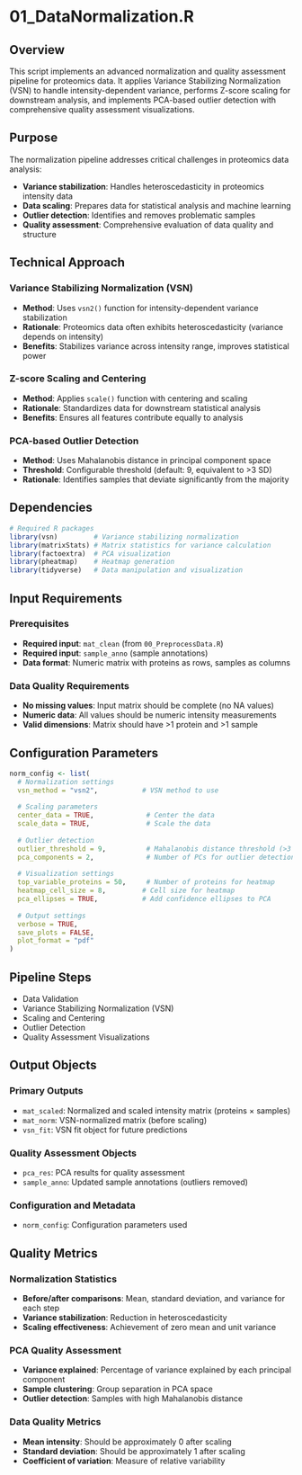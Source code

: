 # 01_DataNormalization.R

## Overview

This script implements an advanced normalization and quality assessment pipeline for proteomics data. It applies Variance Stabilizing Normalization (VSN) to handle intensity-dependent variance, performs Z-score scaling for downstream analysis, and implements PCA-based outlier detection with comprehensive quality assessment visualizations.

## Purpose

The normalization pipeline addresses critical challenges in proteomics data analysis:
- **Variance stabilization**: Handles heteroscedasticity in proteomics intensity data
- **Data scaling**: Prepares data for statistical analysis and machine learning
- **Outlier detection**: Identifies and removes problematic samples
- **Quality assessment**: Comprehensive evaluation of data quality and structure

## Technical Approach

### Variance Stabilizing Normalization (VSN)
- **Method**: Uses `vsn2()` function for intensity-dependent variance stabilization
- **Rationale**: Proteomics data often exhibits heteroscedasticity (variance depends on intensity)
- **Benefits**: Stabilizes variance across intensity range, improves statistical power

### Z-score Scaling and Centering
- **Method**: Applies `scale()` function with centering and scaling
- **Rationale**: Standardizes data for downstream statistical analysis
- **Benefits**: Ensures all features contribute equally to analysis

### PCA-based Outlier Detection
- **Method**: Uses Mahalanobis distance in principal component space
- **Threshold**: Configurable threshold (default: 9, equivalent to >3 SD)
- **Rationale**: Identifies samples that deviate significantly from the majority

## Dependencies

```r
# Required R packages
library(vsn)         # Variance stabilizing normalization
library(matrixStats) # Matrix statistics for variance calculation
library(factoextra)  # PCA visualization
library(pheatmap)    # Heatmap generation
library(tidyverse)   # Data manipulation and visualization
```

## Input Requirements

### Prerequisites
- **Required input**: `mat_clean` (from `00_PreprocessData.R`)
- **Required input**: `sample_anno` (sample annotations)
- **Data format**: Numeric matrix with proteins as rows, samples as columns

### Data Quality Requirements
- **No missing values**: Input matrix should be complete (no NA values)
- **Numeric data**: All values should be numeric intensity measurements
- **Valid dimensions**: Matrix should have >1 protein and >1 sample

## Configuration Parameters

```r
norm_config <- list(
  # Normalization settings
  vsn_method = "vsn2",           # VSN method to use
  
  # Scaling parameters
  center_data = TRUE,             # Center the data
  scale_data = TRUE,              # Scale the data
  
  # Outlier detection
  outlier_threshold = 9,          # Mahalanobis distance threshold (>3 SD)
  pca_components = 2,             # Number of PCs for outlier detection
  
  # Visualization settings
  top_variable_proteins = 50,     # Number of proteins for heatmap
  heatmap_cell_size = 8,         # Cell size for heatmap
  pca_ellipses = TRUE,           # Add confidence ellipses to PCA
  
  # Output settings
  verbose = TRUE,
  save_plots = FALSE,
  plot_format = "pdf"
)
```

## Pipeline Steps
 - Data Validation
 - Variance Stabilizing Normalization (VSN)
 - Scaling and Centering
 - Outlier Detection
 - Quality Assessment Visualizations

## Output Objects

### Primary Outputs
- `mat_scaled`: Normalized and scaled intensity matrix (proteins × samples)
- `mat_norm`: VSN-normalized matrix (before scaling)
- `vsn_fit`: VSN fit object for future predictions

### Quality Assessment Objects
- `pca_res`: PCA results for quality assessment
- `sample_anno`: Updated sample annotations (outliers removed)

### Configuration and Metadata
- `norm_config`: Configuration parameters used

## Quality Metrics

### Normalization Statistics
- **Before/after comparisons**: Mean, standard deviation, and variance for each step
- **Variance stabilization**: Reduction in heteroscedasticity
- **Scaling effectiveness**: Achievement of zero mean and unit variance

### PCA Quality Assessment
- **Variance explained**: Percentage of variance explained by each principal component
- **Sample clustering**: Group separation in PCA space
- **Outlier detection**: Samples with high Mahalanobis distance

### Data Quality Metrics
- **Mean intensity**: Should be approximately 0 after scaling
- **Standard deviation**: Should be approximately 1 after scaling
- **Coefficient of variation**: Measure of relative variability
